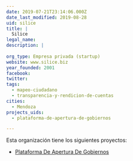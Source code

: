 ```yaml
---
date: 2019-07-21T23:14:06.000Z
date_last_modified: 2019-08-28
uid: silice
title: |
  Silice
legal_name: 
description: |
  
org_type: Empresa privada (startup)
website: www.silice.biz
year_founded: 2001
facebook: 
twitter: 
tags:
  - mapeo-ciudadano
  - transparencia-y-rendicion-de-cuentas
cities: 
  - Mendoza
projects_uids:
  - plataforma-de-apertura-de-gobiernos

---
```


Esta organización tiene los siguientes proyectos:

- [Plataforma De Apertura De Gobiernos](/proyectos/plataforma-de-apertura-de-gobiernos)
